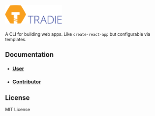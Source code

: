 # <a href="https://github.com/jameslnewell/tradie"><img alt="tradie" src="./logo.png" height="60px" /></a>

A CLI for building web apps. Like `create-react-app` but configurable via templates.

## Documentation

- ### [User](packages/tradie)
- ### [Contributor](docs/contributing.md)

## License

MIT License
